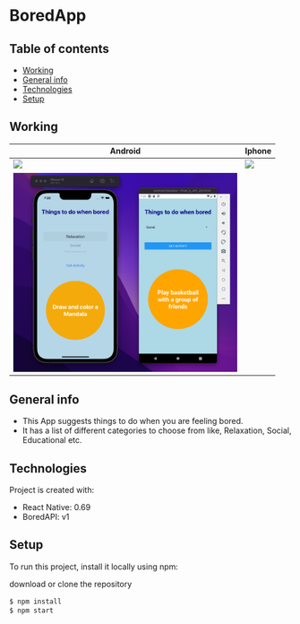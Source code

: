 # BoredApp

## Table of contents
* [Working](#working)
* [General info](#general-info)
* [Technologies](#technologies)
* [Setup](#setup)

## Working
| Android  | Iphone |
| ------------- | ------------- |
| <img src="./screenshots-gifs/BoredApp-android.gif" width="200" />  | <img src="./screenshots-gifs/BoredApp-iphone.gif" width="200" /> |
| <img src="./screenshots-gifs/BoredApp-both.png" width="400" /> |


## General info
* This App suggests things to do when you are feeling bored.
* It has a list of different categories to choose from like,
  Relaxation, Social, Educational etc.
	
## Technologies
Project is created with:
* React Native: 0.69
* BoredAPI: v1
	
## Setup
To run this project, install it locally using npm:

download or clone the repository

```
$ npm install
$ npm start
```
